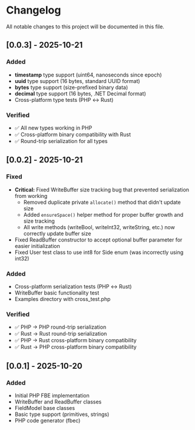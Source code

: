 # Changelog

All notable changes to this project will be documented in this file.

## [0.0.3] - 2025-10-21

### Added
- **timestamp** type support (uint64, nanoseconds since epoch)
- **uuid** type support (16 bytes, standard UUID format)
- **bytes** type support (size-prefixed binary data)
- **decimal** type support (16 bytes, .NET Decimal format)
- Cross-platform type tests (PHP ↔ Rust)

### Verified
- ✅ All new types working in PHP
- ✅ Cross-platform binary compatibility with Rust
- ✅ Round-trip serialization for all types

## [0.0.2] - 2025-10-21

### Fixed
- **Critical:** Fixed WriteBuffer size tracking bug that prevented serialization from working
  - Removed duplicate private `allocate()` method that didn't update size
  - Added `ensureSpace()` helper method for proper buffer growth and size tracking
  - All write methods (writeBool, writeInt32, writeString, etc.) now correctly update buffer size
- Fixed ReadBuffer constructor to accept optional buffer parameter for easier initialization
- Fixed User test class to use int8 for Side enum (was incorrectly using int32)

### Added
- Cross-platform serialization tests (PHP ↔ Rust)
- WriteBuffer basic functionality test
- Examples directory with cross_test.php

### Verified
- ✅ PHP → PHP round-trip serialization
- ✅ Rust → Rust round-trip serialization  
- ✅ PHP → Rust cross-platform binary compatibility
- ✅ Rust → PHP cross-platform binary compatibility

## [0.0.1] - 2025-10-20

### Added
- Initial PHP FBE implementation
- WriteBuffer and ReadBuffer classes
- FieldModel base classes
- Basic type support (primitives, strings)
- PHP code generator (fbec)

